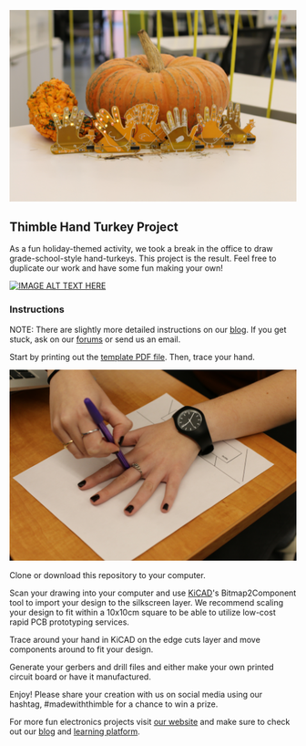 ![Completed turkeys](turkeys.jpg)

## Thimble Hand Turkey Project
As a fun holiday-themed activity, we took a break in the office to draw grade-school-style hand-turkeys. This project is the result. Feel free to duplicate our work and have some fun making your own!

[![IMAGE ALT TEXT HERE](http://img.youtube.com/vi/eyi7aPUleB0/0.jpg)](http://www.youtube.com/watch?v=eyi7aPUleB0)

### Instructions

NOTE: There are slightly more detailed instructions on our [blog](https://blog.thimble.io/happy-thanksgiving-from-thimble-98a42b42d3b0). If you get stuck, ask on our [forums](https://learning.thimble.io/forum/t/happy-thanksgiving/) or send us an email.

Start by printing out the [template PDF file](drawPage.pdf). Then, trace your hand.

![Trace your hand](hand_tracing.jpg)

Clone or download this repository to your computer.

Scan your drawing into your computer and use [KiCAD](http://kicad-pcb.org/)'s Bitmap2Component tool to import your design to the silkscreen layer. We recommend scaling your design to fit within a 10x10cm square to be able to utilize low-cost rapid PCB prototyping services.

Trace around your hand in KiCAD on the edge cuts layer and move components around to fit your design.

Generate your gerbers and drill files and either make your own printed circuit board or have it manufactured.

Enjoy! Please share your creation with us on social media using our hashtag, #madewiththimble for a chance to win a prize.

For more fun electronics projects visit [our website](https://www.thimble.io/) and make sure to check out our [blog](https://blog.thimble.io/) and [learning platform](https://learning.thimble.io/).
